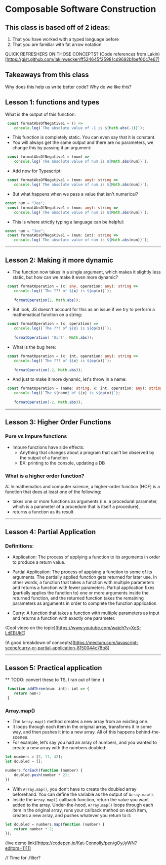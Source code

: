 # Composable Software Construction

## This class is based off of 2 ideas: 
1. That you have worked with a typed language before
2. That you are familiar with fat arrow notation

QUICK REFRESHERS ON THOSE CONCEPTS?
(Code references from Lakin)[https://gist.github.com/lakinwecker/ff524645f25981cd9692b1bef60c7e67]

## Takeaways from this class
Why does this help us write better code? Why do we like this?

## Lesson 1: functions and types

What is the output of this function: 
```js
 const formatAbsOfNegative1 = () =>
    console.log(`The absolute value of -1 is ${Math.abs(-1)}`);
```
- This function is completely static. You can even say that it is constant.
- You will always get the same output and there are no parameters, we change this by passing it an argument: 
```js
 const formatAbsOfNegative1 = (num) =>
    console.log(`The absolute value of num is ${Math.abs(num)}`);
 ```

- Add now for Typescript: 
```ts
 const formatAbsOfNegative1 = (num: any): string =>
    console.log(`The absolute value of num is ${Math.abs(num)}`);
```

- But what happens when we pass a value that isn't numerical? 
```ts
const num = "Joe";
 const formatAbsOfNegative1 = (num: any): string =>
    console.log(`The absolute value of num is ${Math.abs(num)}`);
```

- This is where strictly typing a language can be helpful: 
```ts
const num = "Joe";
 const formatAbsOfNegative1 = (num: int): string =>
    console.log(`The absolute value of num is ${Math.abs(num)}`);
```

---------

## Lesson 2: Making it more dynamic 

- The function now takes in a single argument, which makes it slightly less static, but how can we make it even more dynamic? 

```ts
 const formatOperation = (x: any, operation: any): string => 
    console.log()`The ??? of ${x} is ${op(x)}`);
    
    formatOperation(2, Math.abs));
```

- But look, JS doesn't account for this as an issue if we try to perform a mathematical function on a string: 
```js
 const formatOperation = (x, operation) => 
    console.log()`The ??? of ${x} is ${op(x)}`);
    
    formatOperation( 'Dirt', Math.abs));    
```

- What is the bug here: 
```ts
 const formatOperation = (x: int, operation: any): string => 
    console.log()`The ??? of ${x} is ${op(x)}`);
    
    formatOperation(-2, Math.abs));
```

- And just to make it more dynamic, let's throw in a name: 
```ts
 const formatOperation = (name: string, x: int, operation: any): string => 
    console.log()`The ${name} of ${x} is ${op(x)}`);
    
    formatOperation(-2, Math.abs));
```
---------
## Lesson 3: Higher Order Functions
### Pure vs impure functions
- Impure functions have side effects: 
    - Anything that changes about a program that can't be observed by the output  of a function
    - EX: printing to the console, updating a DB

### What is a higher order function? 
A: In mathematics and computer science, a higher-order function (HOF) is a function that does at least one of the following:

- takes one or more functions as arguments (i.e. a procedural parameter, which is a parameter of a procedure that is itself a procedure),
- returns a function as its result.
---------

## Lesson 4: Partial Application 
### Definitions: 
- Application: The process of applying a function to its arguments in order to produce a return value.

- Partial Application: The process of applying a function to some of its arguments. The partially applied function gets returned for later use. In other words, a function that takes a function with multiple parameters and returns a function with fewer parameters. Partial application fixes (partially applies the function to) one or more arguments inside the returned function, and the returned function takes the remaining parameters as arguments in order to complete the function application.

- Curry: A function that takes a function with multiple parameters as input and returns a function with exactly one parameter.

(Cool video on the topic)[https://www.youtube.com/watch?v=XcS-LdEBUkE]

(A good breakdown of concepts)[https://medium.com/javascript-scene/curry-or-partial-application-8150044c78b8]

---------
## Lesson 5: Practical application

** TODO: convert these to TS, I ran out of time :) 
```ts 
 function addThree(num: int): int => {
    return num+3
 }
 ```

 ### Array.map()
- The `Array.map()` method creates a new array from an existing one.
- It loops through each item in the original array, transforms it in some way, and then pushes it into a new array. All of this happens behind-the-scenes.
- For example, let’s say you had an array of numbers, and you wanted to create a new array with the numbers doubled: 

```js
let numbers = [3, 11, 42];
let doubled = [];

numbers.forEach(function (number) {
    doubled.push(number * 2);
})
```

- With `Array.map()`, you don’t have to create the doubled array beforehand. You can define the variable as the output of `Array.map()`.
 - Inside the `Array.map()` callback function, return the value you want added to the array. Under-the-hood, `Array.map()` loops through each item in the original array, runs your callback method on each item, creates a new array, and pushes whatever you return to it: 

```js
let doubled = numbers.map(function (number) {
	return number * 2;
});
```

(live demo link)[https://codepen.io/Kat-Connolly/pen/gOyJyWN?editors=1111]

// Time for .filter?